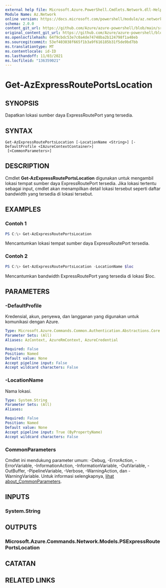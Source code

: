 ```yaml
---
external help file: Microsoft.Azure.PowerShell.Cmdlets.Network.dll-Help.xml
Module Name: Az.Network
online version: https://docs.microsoft.com/powershell/module/az.network/get-azexpressrouteportslocation
schema: 2.0.0
content_git_url: https://github.com/Azure/azure-powershell/blob/main/src/Network/Network/help/Get-AzExpressRoutePortsLocation.md
original_content_git_url: https://github.com/Azure/azure-powershell/blob/main/src/Network/Network/help/Get-AzExpressRoutePortsLocation.md
ms.openlocfilehash: 64f9cbdc53e7c0a4de74748ba2b124798f1a48eb
ms.sourcegitcommit: 53ef403038f665f1b3a9f616185b31f5de9bd7bb
ms.translationtype: MT
ms.contentlocale: id-ID
ms.lasthandoff: 11/03/2021
ms.locfileid: "136359021"
---
```

# Get-AzExpressRoutePortsLocation

## SYNOPSIS
Dapatkan lokasi sumber daya ExpressRoutePort yang tersedia.

## SYNTAX

```
Get-AzExpressRoutePortsLocation [-LocationName <String>] [-DefaultProfile <IAzureContextContainer>]
 [<CommonParameters>]
```

## DESCRIPTION
Cmdlet **Get-AzExpressRoutePortsLocation** digunakan untuk mengambil lokasi tempat sumber daya ExpressRoutePort tersedia. Jika lokasi tertentu sebagai input, cmdlet akan menampilkan detail lokasi tersebut seperti daftar bandwidth yang tersedia di lokasi tersebut.

## EXAMPLES

### Contoh 1
```powershell
PS C:\> Get-AzExpressRoutePortsLocation
```

Mencantumkan lokasi tempat sumber daya ExpressRoutePort tersedia.

### Contoh 2
```powershell
PS C:\> Get-AzExpressRoutePortsLocation -LocationName $loc
```

Mencantumkan bandwidth ExpressRoutePort yang tersedia di lokasi $loc.

## PARAMETERS

### -DefaultProfile
Kredensial, akun, penyewa, dan langganan yang digunakan untuk komunikasi dengan Azure.

```yaml
Type: Microsoft.Azure.Commands.Common.Authentication.Abstractions.Core.IAzureContextContainer
Parameter Sets: (All)
Aliases: AzContext, AzureRmContext, AzureCredential

Required: False
Position: Named
Default value: None
Accept pipeline input: False
Accept wildcard characters: False
```

### -LocationName
Nama lokasi.

```yaml
Type: System.String
Parameter Sets: (All)
Aliases:

Required: False
Position: Named
Default value: None
Accept pipeline input: True (ByPropertyName)
Accept wildcard characters: False
```

### CommonParameters
Cmdlet ini mendukung parameter umum: -Debug, -ErrorAction, -ErrorVariable, -InformationAction, -InformationVariable, -OutVariable, -OutBuffer, -PipelineVariable, -Verbose, -WarningAction, dan -WarningVariable. Untuk informasi selengkapnya, [lihat about_CommonParameters](http://go.microsoft.com/fwlink/?LinkID=113216).

## INPUTS

### System.String

## OUTPUTS

### Microsoft.Azure.Commands.Network.Models.PSExpressRoutePortsLocation

## CATATAN

## RELATED LINKS

